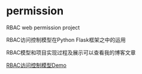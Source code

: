 # permission
RBAC web permission project

RBAC访问控制模型在Python Flask框架之中的运用

RBAC模型和项目实现过程及展示可以查看我的博客文章

[RBAC访问控制模型Demo](http://www.francium.me/blog/b32f1072-645d-11e6-8e18-00163e000c3d)
